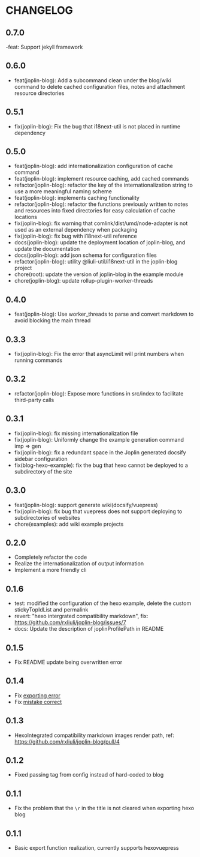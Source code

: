 # CHANGELOG

## 0.7.0

-feat: Support jekyll framework

## 0.6.0

- feat(joplin-blog): Add a subcommand clean under the blog/wiki command to delete cached configuration files, notes and attachment resource directories

## 0.5.1

- fix(joplin-blog): Fix the bug that i18next-util is not placed in runtime dependency

## 0.5.0

- feat(joplin-blog): add internationalization configuration of cache command
- feat(joplin-blog): implement resource caching, add cached commands
- refactor(joplin-blog): refactor the key of the internationalization string to use a more meaningful naming scheme
- feat(joplin-blog): implements caching functionality
- refactor(joplin-blog): refactor the functions previously written to notes and resources into fixed directories for easy calculation of cache locations
- fix(joplin-blog): fix warning that comlink/dist/umd/node-adapter is not used as an external dependency when packaging
- fix(joplin-blog): fix bug with i18next-util reference
- docs(joplin-blog): update the deployment location of joplin-blog, and update the documentation
- docs(joplin-blog): add json schema for configuration files
- refactor(joplin-blog): utility @liuli-util/i18next-util in the joplin-blog project
- chore(root): update the version of joplin-blog in the example module
- chore(joplin-blog): update rollup-plugin-worker-threads

## 0.4.0

- feat(joplin-blog): Use worker_threads to parse and convert markdown to avoid blocking the main thread

## 0.3.3

- fix(joplin-blog): Fix the error that asyncLimit will print numbers when running commands

## 0.3.2

- refactor(joplin-blog): Expose more functions in src/index to facilitate third-party calls

## 0.3.1

- fix(joplin-blog): fix missing internationalization file
- fix(joplin-blog): Uniformly change the example generation command imp => gen
- fix(joplin-blog): fix a redundant space in the Joplin generated docsify sidebar configuration
- fix(blog-hexo-example): fix the bug that hexo cannot be deployed to a subdirectory of the site

## 0.3.0

- feat(joplin-blog): support generate wiki(docsify/vuepress)
- fix(joplin-blog): fix bug that vuepress does not support deploying to subdirectories of websites
- chore(examples): add wiki example projects

## 0.2.0

- Completely refactor the code
- Realize the internationalization of output information
- Implement a more friendly cli

## 0.1.6

- test: modified the configuration of the hexo example, delete the custom stickyTopIdList and permalink
- revert: "hexo intergrated compatibility markdown", fix: https://github.com/rxliuli/joplin-blog/issues/7
- docs: Update the description of joplinProfilePath in README

## 0.1.5

- Fix README update being overwritten error

## 0.1.4

- Fix [exporting error](https://github.com/rxliuli/joplin-blog/issues/5)
- Fix [mistake correct](https://github.com/rxliuli/joplin-blog/issues/6)

## 0.1.3

- HexoIntegrated compatibility markdown images render path, ref: https://github.com/rxliuli/joplin-blog/pull/4

## 0.1.2

- Fixed passing tag from config instead of hard-coded to blog

## 0.1.1

- Fix the problem that the `\r` in the title is not cleared when exporting hexo blog

## 0.1.1

- Basic export function realization, currently supports hexovuepress
